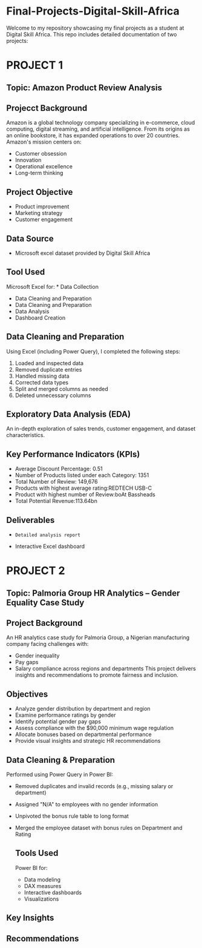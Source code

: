 # Final-Projects-Digital-Skill-Africa
Welcome to my repository showcasing my final projects as a student at Digital Skill Africa. This repo includes detailed documentation of two projects:

# PROJECT 1
## Topic: Amazon Product Review Analysis
## Projecct Background
Amazon is a global technology company specializing in e-commerce, cloud computing, digital streaming, and artificial intelligence. From its origins as an online bookstore, it has expanded operations to over 20 countries. Amazon's mission centers on:
*	Customer obsession
*	Innovation
*	Operational excellence
*	Long-term thinking

## Project Objective
*	Product improvement
*	Marketing strategy
*	Customer engagement

## Data Source
* Microsoft excel dataset provided by Digital Skill Africa 

## Tool Used
Microsoft Excel for:
	* Data Collection
  *  Data Cleaning and Preparation
  * Data Cleaning and Preparation
  * Data Analysis
  * Dashboard Creation

## Data Cleaning and Preparation
Using Excel (including Power Query), I completed the following steps:
1. Loaded and inspected data
2. Removed duplicate entries
3. Handled missing data
4. Corrected data types
5. Split and merged columns as needed
6. Deleted unnecessary columns

## Exploratory Data Analysis (EDA)   
An in-depth exploration of sales trends, customer engagement, and dataset characteristics.

## Key Performance Indicators (KPIs)
*	Average Discount Percentage: 0.51
*	Number of Products listed under each Category: 1351
*	Total Number of Review: 149,676
*	Products with highest average rating:REDTECH USB-C
*	Product with highest number of Review:boAt Bassheads
*	Total Potential Revenue:113.64bn

  ## Deliverables
  * 	Detailed analysis report
  * Interactive Excel dashboard





# PROJECT 2
## Topic: Palmoria Group HR Analytics – Gender Equality Case Study
## Project Background
An HR analytics case study for Palmoria Group, a Nigerian manufacturing company facing challenges with:
* Gender inequality
* Pay gaps
* Salary compliance across regions and departments
This project delivers insights and recommendations to promote fairness and inclusion.

## Objectives
*	Analyze gender distribution by department and region
*	Examine performance ratings by gender
*	Identify potential gender pay gaps
*	Assess compliance with the $90,000 minimum wage regulation
*	Allocate bonuses based on departmental performance
*	Provide visual insights and strategic HR recommendations

## Data Cleaning & Preparation
Performed using Power Query in Power BI:
- Removed duplicates and invalid records (e.g., missing salary or department)
- Assigned "N/A" to employees with no gender information
- Unpivoted the bonus rule table to long format
- Merged the employee dataset with bonus rules on Department and Rating

  ## Tools Used
  Power BI for:
  * Data modeling
  * DAX measures
  * Interactive dashboards
  * Visualizations

## Key Insights

## Recommendations


